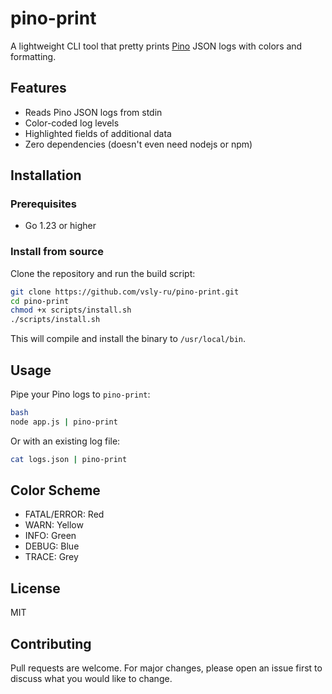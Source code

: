 # pino-print

A lightweight CLI tool that pretty prints [Pino](https://getpino.io/) JSON logs with colors and formatting.

## Features

- Reads Pino JSON logs from stdin
- Color-coded log levels
- Highlighted fields of additional data
- Zero dependencies (doesn't even need nodejs or npm)


## Installation

### Prerequisites

- Go 1.23 or higher

### Install from source

Clone the repository and run the build script:
```bash
git clone https://github.com/vsly-ru/pino-print.git
cd pino-print
chmod +x scripts/install.sh
./scripts/install.sh
```

This will compile and install the binary to `/usr/local/bin`.

## Usage

Pipe your Pino logs to `pino-print`:
```bash
bash
node app.js | pino-print
```
Or with an existing log file:
```bash
cat logs.json | pino-print
```


## Color Scheme

- FATAL/ERROR: Red
- WARN: Yellow
- INFO: Green
- DEBUG: Blue
- TRACE: Grey

## License

MIT

## Contributing

Pull requests are welcome. For major changes, please open an issue first to discuss what you would like to change.